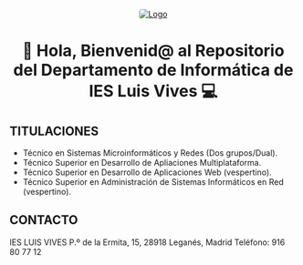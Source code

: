 <p align="center">
  <a href="https://iesluisvives.es" target="_blank">
    <img loading="lazy" style="border-radius: 0.25rem;" 
      src="https://avatars.githubusercontent.com/u/90383763?s=200&v=4" alt="Logo" 
      borderRadius='1rem' boxShadow = '0 5px 18px rgba(0,0,0,0.3)'>
  </a>
</p>

<h1 align="center">👋 Hola, Bienvenid@ al Repositorio del Departamento de Informática de IES Luis Vives 💻 </h1>

<h2>TITULACIONES</h2>

- Técnico en Sistemas Microinformáticos y Redes (Dos grupos/Dual).
- Técnico Superior en Desarrollo de Apliaciones Multiplataforma.
- Técnico Superior en Desarrollo de Aplicaciones Web (vespertino).
- Técnico Superior en Administración de Sistemas Informáticos en Red (vespertino).

<h2>CONTACTO</h2>
IES LUIS VIVES
P.º de la Ermita, 15, 
28918 Leganés, Madrid
Teléfono: 916 80 77 12



